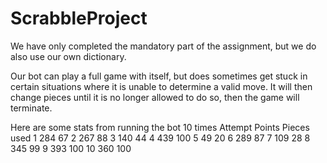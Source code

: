 # ScrabbleProject

We have only completed the mandatory part of the assignment, but we do also use our own dictionary.

Our bot can play a full game with itself, but does sometimes get stuck in certain situations where it is unable to determine a valid move. It will then change pieces until it is no longer allowed to do so, then the game will terminate.
 
Here are some stats from running the bot 10 times
Attempt	Points	Pieces used
1   	284	        67
2	    267	        88
3	    140	        44
4	    439	        100
5	    49	        20
6	    289	        87
7	    109	        28
8	    345	        99
9	    393	        100
10	    360	        100
